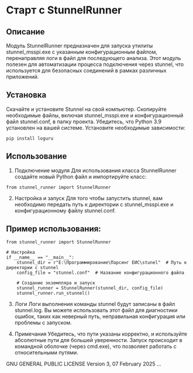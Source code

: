 # Старт с StunnelRunner

## Описание
Модуль StunnelRunner предназначен для запуска утилиты stunnel_msspi.exe с указанным конфигурационным файлом, перенаправляя логи в файл для последующего анализа. Этот модуль полезен для автоматизации процесса подключения через stunnel, что используется для безопасных соединений в рамках различных приложений.

## Установка
Скачайте и установите Stunnel на свой компьютер.
Скопируйте необходимые файлы, включая stunnel_msspi.exe и конфигурационный файл stunnel.conf, в папку проекта.
Убедитесь, что Python 3.9 установлен на вашей системе.
Установите необходимые зависимости:
```
pip install loguru
```

## Использование
1. Подключение модуля
Для использования класса StunnelRunner создайте новый Python файл и импортируйте класс:
```
from stunnel_runner import StunnelRunner
```
2. Настройка и запуск
Для того чтобы запустить stunnel, вам необходимо передать путь к директории с stunnel_msspi.exe и конфигурационному файлу stunnel.conf.

## Пример использования:
```
from stunnel_runner import StunnelRunner

# Настройка
if __name__ == "__main__":
    stunnel_dir = r"E:\Программирование\Парсинг ЕИС\stunel"  # Путь к директории с stunnel
    config_file = "stunnel.conf"  # Название конфигурационного файла

    # Создание экземпляра и запуск
    stunnel_runner = StunnelRunner(stunnel_dir, config_file)
    stunnel_runner.run_stunnel()
```
3. Логи
Логи выполнения команды stunnel будут записаны в файл stunnel.log. Вы можете использовать этот файл для диагностики ошибок, таких как неверный путь, неправильная конфигурация или проблемы с запуском.

4. Примечания
Убедитесь, что пути указаны корректно, и используйте абсолютные пути для большей уверенности.
Запуск происходит в командной оболочке (через cmd.exe), что позволяет работать с относительными путями.


GNU GENERAL PUBLIC LICENSE
Version 3, 07 February 2025
...
